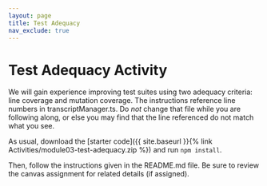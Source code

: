 ```yaml
---
layout: page
title: Test Adequacy
nav_exclude: true
---
```

# Test Adequacy Activity
We will gain experience improving test suites using two adequacy criteria: line coverage and mutation coverage. The instructions reference line numbers in transcriptManager.ts. Do *not* change that file while you are following along, or else you may find that the line referenced do not match what you see.

As usual, download the [starter code]({{ site.baseurl }}{% link Activities/module03-test-adequacy.zip %}) and run `npm install`.

Then, follow the instructions given in the README.md file. Be sure to review the canvas assignment for related details (if assigned).
